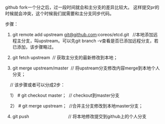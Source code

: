 github fork一个分之后，过一段时间就会和主分支的差异比较大。 这样提交pr的时候就会冲突，这个时候我们就需要和主分支同步代码。

步骤：

1. git remote add upstream git@github.com:coreos/etcd.git   //本地添加远程主分支，叫upstream。可以先git branch -v查看是否已添加远程分支，若已添加，该步骤略过。

2. git fetch upstream  // 获取主分支的最新修改到本地；

3. git merge upstream/master  // 将upstream分支修改内容merge到本地个人分支；

    // 该步骤或者可以分成2步：

    1） # git checkout master；  // checkout到master分支

    2） # git merge upstream；  //合并主分支修改到本地master分支；

4. git push                                // 将本地修改提交到github上的个人分支